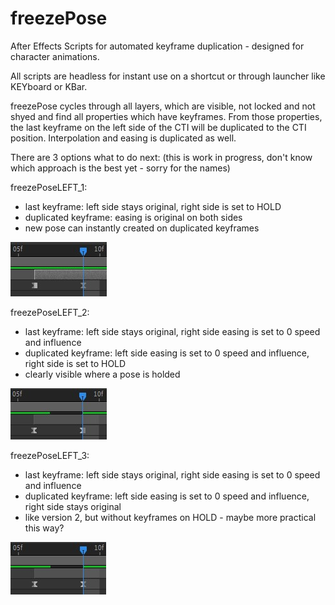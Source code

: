 # freezePose
After Effects Scripts for automated keyframe duplication - designed for character animations.

All scripts are headless for instant use on a shortcut or through launcher like KEYboard or KBar.

freezePose cycles through all layers, which are visible, not locked and not shyed and find all properties which have keyframes.
From those properties, the last keyframe on the left side of the CTI will be duplicated to the CTI position. Interpolation and easing is duplicated as well. 

There are 3 options what to do next: (this is work in progress, don't know which approach is the best yet - sorry for the names)

freezePoseLEFT_1:
- last keyframe: left side stays original, right side is set to HOLD
- duplicated keyframe: easing is original on both sides
- new pose can instantly created on duplicated keyframes

![freezePoseLEFT_1](https://github.com/VogelMoritz/freezePose/blob/master/1.jpg?raw=true)



freezePoseLEFT_2:
- last keyframe: left side stays original, right side easing is set to 0 speed and influence
- duplicated keyframe: left side easing is set to 0 speed and influence, right side is set to HOLD
- clearly visible where a pose is holded

![freezePoseLEFT_2](https://github.com/VogelMoritz/freezePose/blob/master/2.jpg?raw=true)



freezePoseLEFT_3:
- last keyframe: left side stays original, right side easing is set to 0 speed and influence
- duplicated keyframe: left side easing is set to 0 speed and influence, right side stays original
- like version 2, but without keyframes on HOLD - maybe more practical this way?

![freezePoseLEFT_3](https://github.com/VogelMoritz/freezePose/blob/master/3.jpg?raw=true)
